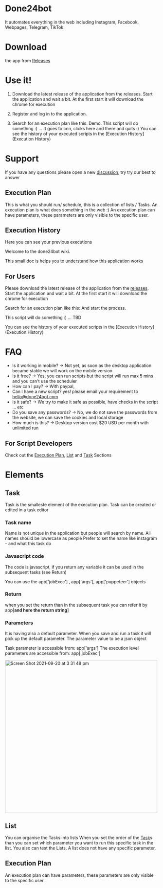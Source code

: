 # Done24bot
It automates everything in the web including Instagram, Facebook, Webpages, Telegram, TikTok.

# Download 
the app from [Releases](https://github.com/xshopper/done24bot_v3/releases)

# Use it!

1. Download the latest release of the application from the releases. Start the application and wait a bit. At the first start it will download the chrome for execution

2. Register and log in to the application.

3. Search for an execution plan like this: Demo.
This script will do something :) ... It goes to cnn, clicks here and there and quits :)
You can see the history of your executed scripts in the [Execution History](Execution History)

# Support

If you have any questions please open a new [discussion](https://github.com/xshopper/done24bot/discussions), try try our best to answer

## Execution Plan

This is what you should run/ schedule, this is a collection of lists / Tasks. An execution plan is what does something in the web :)
An execution plan can have parameters, these parameters are only visible to the specific user.

## Execution History

Here you can see your previous executions

Welcome to the done24bot wiki.

This small doc is helps you to understand how this application works
## For Users

Please download the latest release of the application from the [releases](/xshopper/done24bot_v3/releases).
Start the application and wait a bit. At the first start it will download the chrome for execution

Search for an execution plan like this: 
And start the process.

This script will do something :) ... TBD

You can see the history of your executed scripts in the [Execution History](Execution History)

# FAQ

* Is it working in mobile? -> Not yet, as soon as the desktop application became stable we will work on the mobile version
* Is it free? -> Yes, you can run scripts but the script will run max 5 mins and you can't use the scheduler
* How can I pay? -> With paypal, 
* Can I have a new script? yes! please email your requirement to hello@done24bot.com
* Is it safe? -> We try to make it safe as possible, have checks in the script ... etc
* Do you save any passwords? -> No, we do not save the passwords from the website, we can save the cookies and local storage
* How much is this? -> Desktop version cost $20 USD per month with unlimited run

## For Script Developers

Check out the [Execution Plan](Execution-Plan), [List](List) and [Task](Task) Sections

# Elements

## Task
Task is the smalleste element of the execution plan.
Task can be created or edited in a task editor

### Task name

Name is not unique in the application but people will search by name.
All names should be lowercase as people
Prefer to set the name like 
instagram - and what this task do

### Javascript code
The code is javascript, if you return any variable it can be used in the subsequent tasks (see Return)

You can use the app['jobExec'] , app['args'], app['puppeteer'] objects

### Return

when you set the return than in the subsequent task you can refer it by app[**and here the return string**]

### Parameters

It is having also a default parameter.
When you save and run a task it will pick up the default parameter.
The parameter value to be a json object

Task parameter is accessible from: app['args']
The execution level parameters are accessible from: app['jobExec']

<img width="500" alt="Screen Shot 2021-09-20 at 3 31 48 pm" src="https://user-images.githubusercontent.com/16809418/133960537-05f9de57-a6cd-45aa-bc01-07ac020b38bb.png">

## List

You can organise the Tasks into lists
When you set the order of the [Task](Task)s than you can set which parameter you want to run this specific task in the list.
You also can test the Lists.
A list does not have any specific parameter.

## Execution Plan

An execution plan can have parameters, these parameters are only visible to the specific user.

